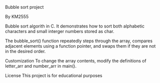 Bubble sort project

By KM2555

 Bubble sort algorith in C. It demonstrates how to sort both alphabetic characters and small interger numbers stored as char.

The bubble_sort() function repeatedly steps through the array, compares adjacent elements using a function pointer, and swaps them if they
are not in the desired order.

Customization
To change the array contents, modify the definitions of letter_arr and number_arr in main().

License
This project is for educational purposes
